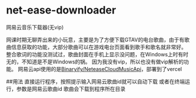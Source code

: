 # net-ease-downloader
网易云音乐下载器(无vip)

网课时期无聊弄出来的小玩意，主要是为了方便下载GTAV的电台歌曲，由于有歌曲信息获取的功能，大部分歌曲可以在游戏电台页面看到歌手和歌名就非常好。
整合歌词的功能没测试过，歌曲封面在手机上显示没问题，在Windows上时有时无的，不知道是不是Windows的锅。
因为我没有vip，所以也没有做vip解析的功能。
网易云api使用的是[Binaryify/NeteaseCloudMusicApi](https://github.com/Binaryify/NeteaseCloudMusicApi "网易云音乐 NodeJS 版 API")，部署到了vercel

##用法
直接运行程序，按照提示输入网易云歌曲id就可以自动下载
或者在终端运行，参数是网易云歌曲id
歌曲会下载到程序所在目录
